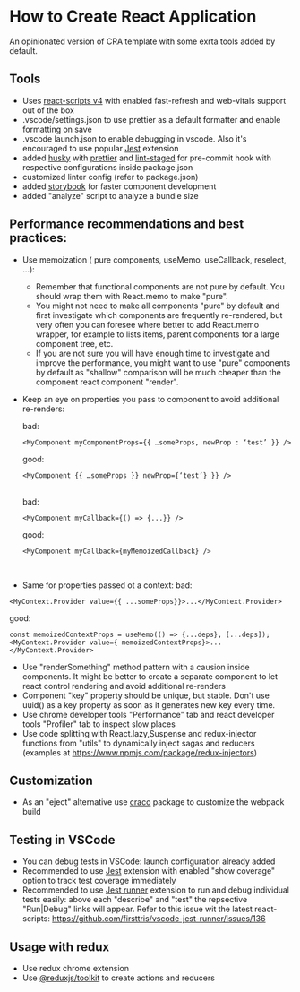 # How to Create React Application

An opinionated version of CRA template with some exrta tools added by default.

## Tools

- Uses [react-scripts v4](https://github.com/facebook/create-react-app/releases/tag/v4.0.0) with enabled fast-refresh and web-vitals support out of the box
- .vscode/settings.json to use prettier as a default formatter and enable formatting on save
- .vscode launch.json to enable debugging in vscode. Also it's encouraged to use popular [Jest](https://github.com/jest-community/vscode-jest) extension
- added [husky](https://typicode.github.io/husky/#/) with [prettier](https://prettier.io/docs/en/install.html) and [lint-staged](https://github.com/okonet/lint-staged#readme) for pre-commit hook with respective configurations inside package.json
- customized linter config (refer to package.json)
- added [storybook](https://storybook.js.org/docs/react/get-started/install) for faster component development
- added "analyze" script to analyze a bundle size

## Performance recommendations and best practices:

- Use memoization ( pure components, useMemo, useCallback, reselect, ...):

  - Remember that functional components are not pure by default. You should wrap them with React.memo to make "pure".
  - You might not need to make all components "pure" by default and first investigate which components are frequently re-rendered,
    but very often you can foresee where better to add React.memo wrapper, for example to lists items, parent components for a large component tree, etc.
  - If you are not sure you will have enough time to investigate and improve the performance, you might want to use "pure" components by default as "shallow" comparison
    will be much cheaper than the component react component "render".

- Keep an eye on properties you pass to component to avoid additional re-renders:

  bad:

  ```
  <MyComponent myComponentProps={{ …someProps, newProp : ‘test’ }} />
  ```

  good:

  ```
  <MyComponent {{ …someProps }} newProp={‘test’} }} />
  ```

  </br>
   bad:

  ```
  <MyComponent myCallback={() => {...}} />
  ```

  good:

  ```
  <MyComponent myCallback={myMemoizedCallback} />
  ```

  </br>

- Same for properties passed ot a context:
  bad:

```
<MyContext.Provider value={{ ...someProps}}>...</MyContext.Provider>
```

good:

```
const memoizedContextProps = useMemo(() => {...deps}, [...deps]);
<MyContext.Provider value={ memoizedContextProps}>...</MyContext.Provider>
```

- Use "renderSomething" method pattern with a causion inside components. It might be better to create a separate component
  to let react control rendering and avoid additional re-renders
- Component "key" property should be unique, but stable. Don't use uuid() as a key property as soon as it generates new key every time.
- Use chrome developer tools "Performance" tab and react developer tools "Profiler" tab to inspect slow places
- Use code splitting with React.lazy,Suspense and redux-injector functions from "utils" to dynamically inject sagas and reducers (examples at https://www.npmjs.com/package/redux-injectors)

## Customization

- As an "eject" alternative use [craco](https://github.com/gsoft-inc/craco) package to customize the webpack build

## Testing in VSCode

- You can debug tests in VSCode: launch configuration already added
- Recommended to use [Jest](https://github.com/jest-community/vscode-jest) extension with enabled "show coverage" option to track test coverage immediately
- Recommended to use [Jest runner](https://marketplace.visualstudio.com/items?itemName=firsttris.vscode-jest-runner) extension to run and debug individual tests easily: above each "describe" and "test" the repsective "Run|Debug" links will appear. Refer to this issue wit the latest react-scripts: https://github.com/firsttris/vscode-jest-runner/issues/136

## Usage with redux

- Use redux chrome extension
- Use [@reduxjs/toolkit](https://redux-toolkit.js.org/tutorials/basic-tutorial) to create actions and reducers
